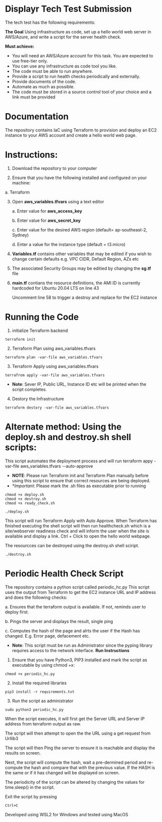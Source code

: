 # Displayr Tech Test Submission
The tech test has the following requirements:

**The Goal**
Using infrastructure as code, set up a hello world web server in AWS/Azure, and write a script for the server health check.

**Must achieve:**
- You will need an AWS/Azure account for this task. You are expected to use free-tier only.
- You can use any infrastructure as code tool you like.
- The code must be able to run anywhere.
- Provide a script to run health checks periodically and externally.
- Provide documents of the code.
- Automate as much as possible. 
- The code must be stored in a source control tool of your choice and a link must be provided

# Documentation
The repository contains IaC using Terraform to provision and deploy an EC2 instance to your AWS account and create a hello world web page.



# Instructions:

1. Download the repository to your computer

2. Ensure that you have the following installed and configured on your machine:
  
  a. Terraform
  
3. Open **aws_variables.tfvars** using a text editor

    a. Enter value for **aws_access_key**
    
    b. Enter value for **aws_secret_key**
    
    c. Enter value for the desired AWS region (default= ap-southeast-2, Sydney)
    
    d. Enter a value for the instance type (default = t3.micro)
  
4. **Variables.tf** contains other variables that may be edited if you wish to change certain defaults e.g. VPC CIDR, Default Region, AZs etc

5. The associated Security Groups may be editied by changing the **sg.tf** file

6. **main.tf** contians the resource definitions, the AMI ID is currently hardcoded for Ubuntu 20.04 LTS on line 43
   
   Uncomment line 58 to trigger a destroy and replace for the EC2 instance
   
# Running the Code

1. initialize Terraform backend
```
terraform init
```
2. Terraform Plan using aws_variables.tfvars
```
terraform plan -var-file aws_variables.tfvars
```
3. Terraform Apply using aws_variables.tfvars
```
terrafrom apply -var-file aws_variables.tfvars
```
 * **Note**: Sever IP, Public URL, Instance ID etc will be printed when the script completes.

4. Destory the Infrastructure
```
terraform destory -var-file aws_variables.tfvars
```

# Alternate method: Using the deploy.sh and destroy.sh shell scripts:

This script automates the deployment process and will run terraform appy -var-file aws_variables.tfvars --auto-approve
* **NOTE**: Please run Terraform init and Terraform Plan manually before using this script to ensure that correct resources are being deployed.
* **Important*: Please mark the .sh files as executable prior to running
```
chmod +x deploy.sh
chmod +x destroy.sh
chmod +x ready_check.sh
```

```
./deploy.sh
```
This script will run Terraform Apply with Auto Approve. When Terraform has finished executing the shell script will then run healthcheck.sh which is a site/webserver readiness check and will inform the user when the site is available and display a link. Ctrl + Click to open the hello world webpage.

The resourcces can be destroyed using the destroy.sh shell sciript.
```
./destroy.sh
```
# Periodic Health Check Script

The repository contains a python script called periodic_hc.py
This script uses the output from Terraform to get the EC2 instance URL and IP address and does the following checks:

  a. Ensures that the terraform output is available. If not, reminds user to deploy first.
  
  b. Pings the server and displays the result, single ping
  
  c. Computes the hash of the page and alrts the user if the Hash has changed. E.g. Error page, defacement etc.

* **Note**: This script must be run as Administrator since the pyping library requires access to the network interface.
**Run Instructions**

1. Ensure that you have Python3, PIP3 installed and mark the script as executable by using chmod +x:
```
chmod +x periodic_hc.py
```
2. Install the required libraries
```
pip3 install -r requirements.txt
```
3. Run the script as administrator
```
sudo python3 periodic_hc.py
```

When the script executes, it will first get the Server URL and Server IP address from terraform output as raw.

The script will then attempt to open the the URL using a get request from Urllib3

The script will then Ping the server to ensure it is reachable and display the results on screen.

Next, the script will compute the hash, wait a pre-dermined period and re-compute the hash and compare that with the previous value. If the HASH is the same or if it has changed will be displayed on screen.

The periodicity of the script can be altered by changing the values for time.sleep() in the script.

Exit the script by pressing 
```
Ctrl+C
```

Developed using WSL2 for Windows and tested using MacOS

